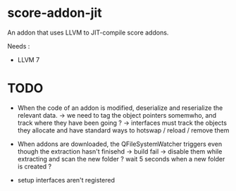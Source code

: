 # score-addon-jit

An addon that uses LLVM to JIT-compile score addons.

Needs :

- LLVM 7

# TODO

- When the code of an addon is modified, deserialize and reserialize the relevant data.
-> we need to tag the object pointers somemwho, and track where they have been going ?
-> interfaces must track the objects they allocate and have standard ways to hotswap / reload / remove them

- When addons are downloaded, the QFileSystemWatcher triggers even though the extraction hasn't finisehd -> build fail
-> disable them while extracting and scan the new folder ? wait 5 seconds when a new folder is created ?

- setup interfaces aren't registered
